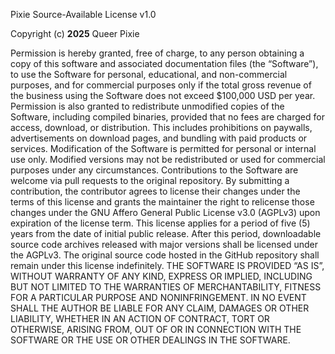 Pixie Source-Available License v1.0

Copyright (c) **2025** Queer Pixie

Permission is hereby granted, free of charge, to any person obtaining a copy of this software and associated documentation files (the “Software”), to use the Software for personal, educational, and non-commercial purposes, and for commercial purposes only if the total gross revenue of the business using the Software does not exceed $100,000 USD per year.
Permission is also granted to redistribute unmodified copies of the Software, including compiled binaries, provided that no fees are charged for access, download, or distribution. This includes prohibitions on paywalls, advertisements on download pages, and bundling with paid products or services.
Modification of the Software is permitted for personal or internal use only. Modified versions may not be redistributed or used for commercial purposes under any circumstances.
Contributions to the Software are welcome via pull requests to the original repository. By submitting a contribution, the contributor agrees to license their changes under the terms of this license and grants the maintainer the right to relicense those changes under the GNU Affero General Public License v3.0 (AGPLv3) upon expiration of the license term.
This license applies for a period of five (5) years from the date of initial public release. After this period, downloadable source code archives released with major versions shall be licensed under the AGPLv3. The original source code hosted in the GitHub repository shall remain under this license indefinitely.
THE SOFTWARE IS PROVIDED “AS IS”, WITHOUT WARRANTY OF ANY KIND, EXPRESS OR IMPLIED, INCLUDING BUT NOT LIMITED TO THE WARRANTIES OF MERCHANTABILITY, FITNESS FOR A PARTICULAR PURPOSE AND NONINFRINGEMENT. IN NO EVENT SHALL THE AUTHOR BE LIABLE FOR ANY CLAIM, DAMAGES OR OTHER LIABILITY, WHETHER IN AN ACTION OF CONTRACT, TORT OR OTHERWISE, ARISING FROM, OUT OF OR IN CONNECTION WITH THE SOFTWARE OR THE USE OR OTHER DEALINGS IN THE SOFTWARE.
